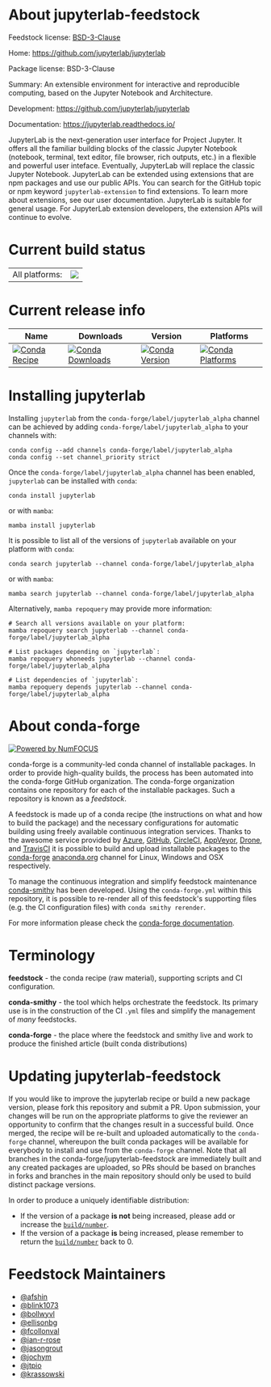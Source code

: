 About jupyterlab-feedstock
==========================

Feedstock license: [BSD-3-Clause](https://github.com/conda-forge/jupyterlab-feedstock/blob/main/LICENSE.txt)

Home: https://github.com/jupyterlab/jupyterlab

Package license: BSD-3-Clause

Summary: An extensible environment for interactive and reproducible computing, based on the Jupyter Notebook and Architecture.

Development: https://github.com/jupyterlab/jupyterlab

Documentation: https://jupyterlab.readthedocs.io/

JupyterLab is the next-generation user interface for Project Jupyter. It offers all the familiar building blocks of the classic Jupyter Notebook (notebook, terminal, text editor, file browser, rich outputs, etc.) in a flexible and powerful user inteface. Eventually, JupyterLab will replace the classic Jupyter Notebook.
JupyterLab can be extended using extensions that are npm packages and use our public APIs. You can search for the GitHub topic or npm keyword `jupyterlab-extension` to find extensions. To learn more about extensions, see our user documentation.
JupyterLab is suitable for general usage. For JupyterLab extension developers, the extension APIs will continue to evolve.

Current build status
====================


<table><tr><td>All platforms:</td>
    <td>
      <a href="https://dev.azure.com/conda-forge/feedstock-builds/_build/latest?definitionId=498&branchName=main">
        <img src="https://dev.azure.com/conda-forge/feedstock-builds/_apis/build/status/jupyterlab-feedstock?branchName=main">
      </a>
    </td>
  </tr>
</table>

Current release info
====================

| Name | Downloads | Version | Platforms |
| --- | --- | --- | --- |
| [![Conda Recipe](https://img.shields.io/badge/recipe-jupyterlab-green.svg)](https://anaconda.org/conda-forge/jupyterlab) | [![Conda Downloads](https://img.shields.io/conda/dn/conda-forge/jupyterlab.svg)](https://anaconda.org/conda-forge/jupyterlab) | [![Conda Version](https://img.shields.io/conda/vn/conda-forge/jupyterlab.svg)](https://anaconda.org/conda-forge/jupyterlab) | [![Conda Platforms](https://img.shields.io/conda/pn/conda-forge/jupyterlab.svg)](https://anaconda.org/conda-forge/jupyterlab) |

Installing jupyterlab
=====================

Installing `jupyterlab` from the `conda-forge/label/jupyterlab_alpha` channel can be achieved by adding `conda-forge/label/jupyterlab_alpha` to your channels with:

```
conda config --add channels conda-forge/label/jupyterlab_alpha
conda config --set channel_priority strict
```

Once the `conda-forge/label/jupyterlab_alpha` channel has been enabled, `jupyterlab` can be installed with `conda`:

```
conda install jupyterlab
```

or with `mamba`:

```
mamba install jupyterlab
```

It is possible to list all of the versions of `jupyterlab` available on your platform with `conda`:

```
conda search jupyterlab --channel conda-forge/label/jupyterlab_alpha
```

or with `mamba`:

```
mamba search jupyterlab --channel conda-forge/label/jupyterlab_alpha
```

Alternatively, `mamba repoquery` may provide more information:

```
# Search all versions available on your platform:
mamba repoquery search jupyterlab --channel conda-forge/label/jupyterlab_alpha

# List packages depending on `jupyterlab`:
mamba repoquery whoneeds jupyterlab --channel conda-forge/label/jupyterlab_alpha

# List dependencies of `jupyterlab`:
mamba repoquery depends jupyterlab --channel conda-forge/label/jupyterlab_alpha
```


About conda-forge
=================

[![Powered by
NumFOCUS](https://img.shields.io/badge/powered%20by-NumFOCUS-orange.svg?style=flat&colorA=E1523D&colorB=007D8A)](https://numfocus.org)

conda-forge is a community-led conda channel of installable packages.
In order to provide high-quality builds, the process has been automated into the
conda-forge GitHub organization. The conda-forge organization contains one repository
for each of the installable packages. Such a repository is known as a *feedstock*.

A feedstock is made up of a conda recipe (the instructions on what and how to build
the package) and the necessary configurations for automatic building using freely
available continuous integration services. Thanks to the awesome service provided by
[Azure](https://azure.microsoft.com/en-us/services/devops/), [GitHub](https://github.com/),
[CircleCI](https://circleci.com/), [AppVeyor](https://www.appveyor.com/),
[Drone](https://cloud.drone.io/welcome), and [TravisCI](https://travis-ci.com/)
it is possible to build and upload installable packages to the
[conda-forge](https://anaconda.org/conda-forge) [anaconda.org](https://anaconda.org/)
channel for Linux, Windows and OSX respectively.

To manage the continuous integration and simplify feedstock maintenance
[conda-smithy](https://github.com/conda-forge/conda-smithy) has been developed.
Using the ``conda-forge.yml`` within this repository, it is possible to re-render all of
this feedstock's supporting files (e.g. the CI configuration files) with ``conda smithy rerender``.

For more information please check the [conda-forge documentation](https://conda-forge.org/docs/).

Terminology
===========

**feedstock** - the conda recipe (raw material), supporting scripts and CI configuration.

**conda-smithy** - the tool which helps orchestrate the feedstock.
                   Its primary use is in the construction of the CI ``.yml`` files
                   and simplify the management of *many* feedstocks.

**conda-forge** - the place where the feedstock and smithy live and work to
                  produce the finished article (built conda distributions)


Updating jupyterlab-feedstock
=============================

If you would like to improve the jupyterlab recipe or build a new
package version, please fork this repository and submit a PR. Upon submission,
your changes will be run on the appropriate platforms to give the reviewer an
opportunity to confirm that the changes result in a successful build. Once
merged, the recipe will be re-built and uploaded automatically to the
`conda-forge` channel, whereupon the built conda packages will be available for
everybody to install and use from the `conda-forge` channel.
Note that all branches in the conda-forge/jupyterlab-feedstock are
immediately built and any created packages are uploaded, so PRs should be based
on branches in forks and branches in the main repository should only be used to
build distinct package versions.

In order to produce a uniquely identifiable distribution:
 * If the version of a package **is not** being increased, please add or increase
   the [``build/number``](https://docs.conda.io/projects/conda-build/en/latest/resources/define-metadata.html#build-number-and-string).
 * If the version of a package **is** being increased, please remember to return
   the [``build/number``](https://docs.conda.io/projects/conda-build/en/latest/resources/define-metadata.html#build-number-and-string)
   back to 0.

Feedstock Maintainers
=====================

* [@afshin](https://github.com/afshin/)
* [@blink1073](https://github.com/blink1073/)
* [@bollwyvl](https://github.com/bollwyvl/)
* [@ellisonbg](https://github.com/ellisonbg/)
* [@fcollonval](https://github.com/fcollonval/)
* [@ian-r-rose](https://github.com/ian-r-rose/)
* [@jasongrout](https://github.com/jasongrout/)
* [@jochym](https://github.com/jochym/)
* [@jtpio](https://github.com/jtpio/)
* [@krassowski](https://github.com/krassowski/)

